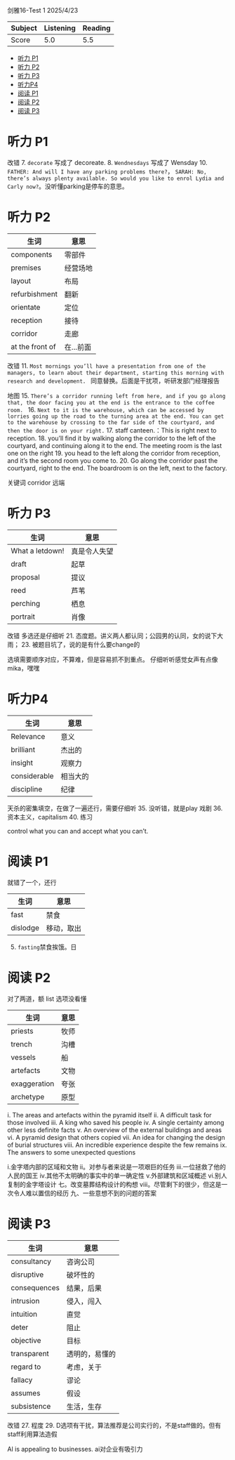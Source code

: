 剑雅16-Test 1
2025/4/23

Subject|Listening|Reading
---|---|---
Score|5.0|5.5


- [听力 P1](#听力-p1)
- [听力 P2](#听力-p2)
- [听力 P3](#听力-p3)
- [听力P4](#听力p4)
- [阅读 P1](#阅读-p1)
- [阅读 P2](#阅读-p2)
- [阅读 P3](#阅读-p3)



# 听力 P1
改错
7. `decorate` 写成了 decoreate.
8. `Wendnesdays` 写成了 Wensday
10. `FATHER: And will I have any parking problems there?`， `SARAH: No, there’s always plenty available. So would you like to enrol Lydia and Carly now?`。没听懂parking是停车的意思。

# 听力 P2

生词|意思
---|---
components |零部件
premises|经营场地
layout|布局
refurbishment |翻新
orientate|定位
reception |接待
corridor |走廊
at the front of|在...前面

改错
11. `Most mornings you’ll have a presentation from one of the managers, to learn about their department, starting this morning with research and development. ` 同意替换。后面是干扰项，听研发部门经理报告

地图
15. `There’s a corridor running left from here, and if you go along that, the door facing you at the end is the entrance to the coffee room. `
16. `Next to it is the warehouse, which can be accessed by lorries going up the road to the turning area at the end. You can get to the warehouse by crossing to the far side of the courtyard, and then the door is on your right.`
17.  staff canteen.：This is right next to reception. 
18. you’ll find it by walking along the corridor to the left of the courtyard, and continuing along it to the end. The meeting room is the last one on the right
19. you head to the left along the corridor from reception, and it’s the second room you come to.
20. Go along the corridor past the courtyard, right to the end. The boardroom is on the left, next to the factory.

关键词
corridor
远端

# 听力 P3

生词|意思
---|---
What a letdown! |真是令人失望
draft|起草
proposal|提议
reed|芦苇
perching|栖息
portrait |肖像

改错
多选还是仔细听
21. 态度题。讲义两人都认同；公园男的认同，女的说下大雨；
23. 被题目坑了，说的是有什么要change的 

选填需要顺序对应，不算难，但是容易抓不到重点。
仔细听听感觉女声有点像mika，嘿嘿

# 听力P4 

生词|意思
---|---
Relevance| 意义
brilliant | 杰出的
insight|观察力
considerable |相当大的
discipline|纪律

天杀的密集填空，在做了一遍还行，需要仔细听
35. 没听错，就是play 戏剧
36. 资本主义，capitalism
40. 练习


control what you can and accept what you can’t.

# 阅读 P1

就错了一个，还行

生词|意思
---|---
fast|禁食
dislodge|移动，取出

5. `fasting`禁食挨饿。日

# 阅读 P2
对了两道，额
list
选项没看懂

生词|意思
---|---
priests|牧师
trench|沟槽
vessels|船
artefacts|文物
exaggeration |夸张
archetype|原型

i. The areas and artefacts within the pyramid itself
ii. A difficult task for those involved
iii. A king who saved his people
iv. A single certainty among other less definite facts
v. An overview of the external buildings and areas
vi. A pyramid design that others copied
vii. An idea for changing the design of burial structures
viii. An incredible experience despite the few remains
ix. The answers to some unexpected questions

i.金字塔内部的区域和文物
ii。对参与者来说是一项艰巨的任务
iii.一位拯救了他的人民的国王
iv.其他不太明确的事实中的单一确定性
v.外部建筑和区域概述
vi.别人复制的金字塔设计
七。改变墓葬结构设计的构想
viii。尽管剩下的很少，但这是一次令人难以置信的经历
九、一些意想不到的问题的答案

# 阅读 P3

生词|意思
---|---
consultancy|咨询公司
disruptive |破坏性的
consequences|结果，后果
intrusion |侵入，闯入
intuition|直觉
deter|阻止
objective |目标
transparent|透明的，易懂的
regard to|考虑，关于
fallacy|谬论
assumes |假设
subsistence |生活，生存

改错
27. 程度
29. D选项有干扰，算法推荐是公司实行的，不是staff做的。但有staff利用算法造假

Al is appealing to businesses. ai对企业有吸引力